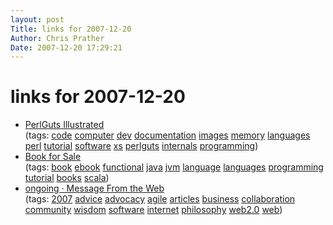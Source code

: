 ```yaml
---
layout: post
Title: links for 2007-12-20  
Author: Chris Prather
Date: 2007-12-20 17:29:21
---
```


# links for 2007-12-20
<ul class="delicious">
	<li>
		<div class="delicious-link"><a href="http://gisle.aas.no/perl/illguts/">PerlGuts Illustrated</a></div>
		<div class="delicious-tags">(tags: <a href="http://del.icio.us/perigrin/code">code</a> <a href="http://del.icio.us/perigrin/computer">computer</a> <a href="http://del.icio.us/perigrin/dev">dev</a> <a href="http://del.icio.us/perigrin/documentation">documentation</a> <a href="http://del.icio.us/perigrin/images">images</a> <a href="http://del.icio.us/perigrin/memory">memory</a> <a href="http://del.icio.us/perigrin/languages">languages</a> <a href="http://del.icio.us/perigrin/perl">perl</a> <a href="http://del.icio.us/perigrin/tutorial">tutorial</a> <a href="http://del.icio.us/perigrin/software">software</a> <a href="http://del.icio.us/perigrin/xs">xs</a> <a href="http://del.icio.us/perigrin/perlguts">perlguts</a> <a href="http://del.icio.us/perigrin/internals">internals</a> <a href="http://del.icio.us/perigrin/programming">programming</a>)</div>
	</li>
	<li>
		<div class="delicious-link"><a href="http://www.artima.com/shop/forsale">Book for Sale</a></div>
		<div class="delicious-tags">(tags: <a href="http://del.icio.us/perigrin/book">book</a> <a href="http://del.icio.us/perigrin/ebook">ebook</a> <a href="http://del.icio.us/perigrin/functional">functional</a> <a href="http://del.icio.us/perigrin/java">java</a> <a href="http://del.icio.us/perigrin/jvm">jvm</a> <a href="http://del.icio.us/perigrin/language">language</a> <a href="http://del.icio.us/perigrin/languages">languages</a> <a href="http://del.icio.us/perigrin/programming">programming</a> <a href="http://del.icio.us/perigrin/tutorial">tutorial</a> <a href="http://del.icio.us/perigrin/books">books</a> <a href="http://del.icio.us/perigrin/scala">scala</a>)</div>
	</li>
	<li>
		<div class="delicious-link"><a href="http://www.tbray.org/ongoing/When/200x/2007/12/12/XBRL-Web">ongoing · Message From the Web</a></div>
		<div class="delicious-tags">(tags: <a href="http://del.icio.us/perigrin/2007">2007</a> <a href="http://del.icio.us/perigrin/advice">advice</a> <a href="http://del.icio.us/perigrin/advocacy">advocacy</a> <a href="http://del.icio.us/perigrin/agile">agile</a> <a href="http://del.icio.us/perigrin/articles">articles</a> <a href="http://del.icio.us/perigrin/business">business</a> <a href="http://del.icio.us/perigrin/collaboration">collaboration</a> <a href="http://del.icio.us/perigrin/community">community</a> <a href="http://del.icio.us/perigrin/wisdom">wisdom</a> <a href="http://del.icio.us/perigrin/software">software</a> <a href="http://del.icio.us/perigrin/internet">internet</a> <a href="http://del.icio.us/perigrin/philosophy">philosophy</a> <a href="http://del.icio.us/perigrin/web2.0">web2.0</a> <a href="http://del.icio.us/perigrin/web">web</a>)</div>
	</li>
</ul>

